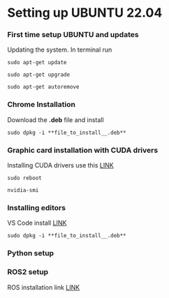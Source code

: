# Setting up UBUNTU 22.04

### First time setup UBUNTU and updates 
Updating the system. In terminal run
```
sudo apt-get update
```

```
sudo apt-get upgrade
```

```
sudo apt-get autoremove
```

### Chrome Installation
Download the **.deb** file and install
```
sudo dpkg -i **file_to_install__.deb**
```

### Graphic card installation with CUDA drivers
Installing CUDA drivers use this [LINK](https://developer.nvidia.com/cuda-downloads?target_os=Linux&target_arch=x86_64&Distribution=Ubuntu&target_version=22.04&target_type=deb_local)
```
sudo reboot
```

```
nvidia-smi
```

### Installing editors
VS Code install [LINK](https://code.visualstudio.com/docs/?dv=linux64_deb)
```
sudo dpkg -i **file_to_install__.deb**
```




### Python setup

### ROS2 setup
ROS installation link [LINK](https://docs.ros.org/en/humble/Installation/Ubuntu-Install-Debs.html)
